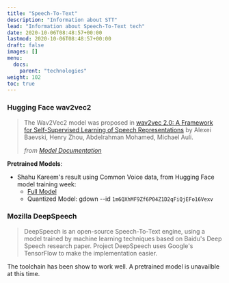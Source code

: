 ```yaml
---
title: "Speech-To-Text"
description: "Information about STT"
lead: "Information about Speech-To-Text tech"
date: 2020-10-06T08:48:57+00:00
lastmod: 2020-10-06T08:48:57+00:00
draft: false
images: []
menu:
  docs:
    parent: "technologies"
weight: 102
toc: true
---
```


### Hugging Face wav2vec2

> The Wav2Vec2 model was proposed in [wav2vec 2.0: A Framework for Self-Supervised Learning of Speech Representations](https://arxiv.org/abs/2006.11477)
by Alexei Baevski, Henry Zhou, Abdelrahman Mohamed, Michael Auli.
>
> _from [Model Documentation](https://huggingface.co/transformers/model_doc/wav2vec2.html)_


**Pretrained Models**:
  * Shahu Kareem's result using Common Voice data, from Hugging Face model training week:
    * [Full Model](https://huggingface.co/shahukareem/wav2vec2-large-xlsr-53-dhivehi)
    * Quantized Model: gdown --id `1m6QXhMF9Zf6P04Z1D2qFiQjEFo16Vexv`

### Mozilla DeepSpeech

> DeepSpeech is an open-source Speech-To-Text engine, using a model trained by machine
> learning techniques based on Baidu's Deep Speech research paper.
> Project DeepSpeech uses Google's TensorFlow to make the implementation easier.

The toolchain has been show to work well. A pretrained model is unavailble at this time.
